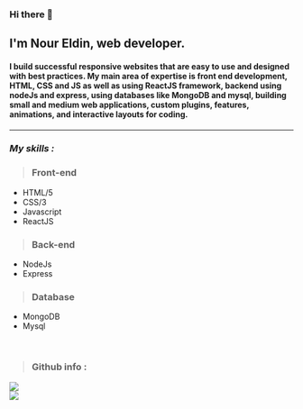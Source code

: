 ### Hi there 👋

## I'm Nour Eldin, web developer.

<h4> I build successful responsive websites that are easy to use and designed with best practices. My main area of ​​expertise is front end development, HTML, CSS and JS as well as using ReactJS framework, backend using nodeJs and express, using databases like MongoDB and mysql, building small and medium web applications, custom plugins, features, animations, and interactive layouts for coding.
 </h4>
<hr/>

### _My skills :_ 
> ### Front-end

 - HTML/5
 - CSS/3
 - Javascript
 - ReactJS
  
 > ### Back-end 
 - NodeJs
 - Express
> ### Database
 - MongoDB
 - Mysql
<br>

 
> ### Github info :
<img src="https://github-readme-stats.vercel.app/api?username=Nourtaha13&show_icons=true&theme=locale" />
<br>
<img src="https://github-readme-stats.vercel.app/api/top-langs/?username=Nourtaha13&theme=compact" />





